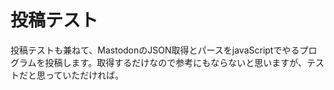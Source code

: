 # 投稿テスト
投稿テストも兼ねて、MastodonのJSON取得とパースをjavaScriptでやるプログラムを投稿します。取得するだけなので参考にもならないと思いますが、テストだと思っていただければ。
